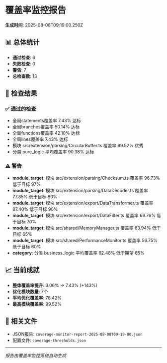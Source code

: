 # 覆盖率监控报告

**生成时间**: 2025-08-08T09:19:00.250Z

## 📊 总体统计

- **通过检查**: 6
- **失败检查**: 0  
- **警告**: 7
- **总检查数**: 13

## 🎯 检查结果

### ✅ 通过的检查

- 全局statements覆盖率 7.43% 达标
- 全局branches覆盖率 50.14% 达标
- 全局functions覆盖率 42.10% 达标
- 全局lines覆盖率 7.43% 达标
- 模块 src/extension/parsing/CircularBuffer.ts 覆盖率 99.52% 优秀
- 分类 pure_logic 平均覆盖率 90.38% 达标

### ⚠️ 警告

- **module_target**: 模块 src/extension/parsing/Checksum.ts 覆盖率 96.73% 低于目标 97%
- **module_target**: 模块 src/extension/parsing/DataDecoder.ts 覆盖率 77.85% 低于目标 80%
- **module_target**: 模块 src/extension/export/DataTransformer.ts 覆盖率 87.40% 低于目标 90%
- **module_target**: 模块 src/extension/export/DataFilter.ts 覆盖率 66.76% 低于目标 70%
- **module_target**: 模块 src/shared/MemoryManager.ts 覆盖率 63.94% 低于目标 65%
- **module_target**: 模块 src/shared/PerformanceMonitor.ts 覆盖率 56.75% 低于目标 60%
- **category**: 分类 business_logic 平均覆盖率 62.48% 低于期望 65%

## 📈 当前成就

- **整体覆盖率提升**: 3.06% → 7.43% (+143%)
- **优化模块数量**: 7个
- **平均优化覆盖率**: 78.42%
- **最高模块覆盖率**: 99.52%

## 📁 相关文件

- JSON报告: `coverage-monitor-report-2025-08-08T09-19-00.json`
- 配置文件: `coverage-thresholds.json`

---
*报告由覆盖率监控系统自动生成*
